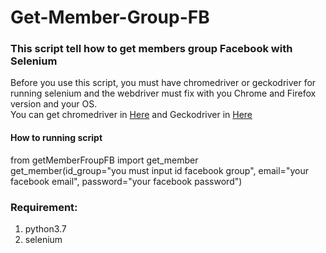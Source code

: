 # Get-Member-Group-FB
### This script tell how to get members group Facebook with Selenium

Before you use this script, you must have chromedriver or geckodriver for running selenium and the webdriver must fix with you Chrome and Firefox version and your OS.<br>
You can get chromedriver in <a href="https://chromedriver.chromium.org/downloads">Here</a> and Geckodriver in <a href="https://github.com/mozilla/geckodriver/releases">Here</a>


#### How to running script
from getMemberFroupFB import get_member<br>
get_member(id_group="you must input id facebook group", email="your facebook email", password="your facebook password")

### Requirement:
1. python3.7
2. selenium
